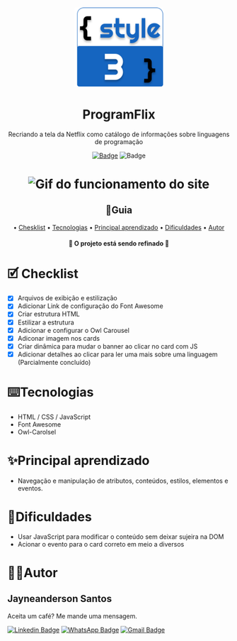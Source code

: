 <h1 align="center">
    <img alt="Logo Da Style3" src="img/style3_icon.svg" width="200"/>
</h1>

<h1 align="center">ProgramFlix</h1>

<div align="center">

Recriando a tela da Netflix como catálogo de informações sobre linguagens de programação

<!-- Os 2 modelos abaixo são exemplos de como inserir badge

 <img src="https://img.shields.io/static/v1?label=Site&message=DIO&color=fa962a&style=for-the-badge&logo="/> 

[![](https://img.shields.io/badge/-<MESSAGE>-fa962a?style=flat-square&logo=appveyor)](#cancora) -->

[![Badge](https://img.shields.io/badge/Onde_aprendi-DIO-fa962a?style=flat-square)](https://web.digitalinnovation.one/home)
![Badge](https://img.shields.io/badge/License-MIT-green?style=flat-square)

</div>

<h1 align="center">
    <img 
    src="img/capa/programflix.gif" alt="Gif do funcionamento do site"/>
</h1>



<h2 align="center">📇Guia</h2>
<p align="center">
    •
    <a href="#checklist">Chesklist</a> •
    <a href="#pré-requisitos">Tecnologias</a> •
    <a href="#tecnologias">Principal aprendizado</a> • 
    <a href="#dificuldades">Dificuldades</a> •
    <a href="#autor">Autor</a>
</p>

<h4 align="center">🔨 O projeto está sendo refinado 🔨</h4>

# 🗹 Checklist

- [x] Arquivos de exibição e estilização
- [x] Adicionar Link de configuração do Font Awesome
- [x] Criar estrutura HTML
- [x] Estilizar a estrutura
- [x] Adicionar e configurar o Owl Carousel
- [x] Adiconar imagem nos cards
- [x] Criar dinâmica para mudar o banner ao clicar no card com JS
- [x] Adicionar detalhes ao clicar para ler uma mais sobre uma linguagem (Parcialmente concluído)

# ⌨️Tecnologias

- HTML / CSS / JavaScript
- Font Awesome
- Owl-Carolsel

# ✨Principal aprendizado

- Navegação e manipulação de atributos, conteúdos, estilos, elementos e eventos.

# 🚧Dificuldades

- Usar JavaScript para modificar o conteúdo sem deixar sujeira na DOM
- Acionar o evento para o card correto em meio a diversos


<h1 id="autor">👨‍💻Autor</h1>

<h2>Jayneanderson Santos</h2>

Aceita um café? Me mande uma mensagem.

[![Linkedin Badge](https://img.shields.io/badge/-Jayneanderson-blue?style=flat-square&logo=Linkedin&logoColor=white&link=https://www.linkedin.com/in/jayneanderson-santos/)](https://www.linkedin.com/in/jayneanderson-santos/) 
[![WhatsApp Badge](https://img.shields.io/badge/-75--983101948-01e675?style=flat-square&logo=WhatsApp&logoColor=white&link=https://www.linkedin.com/in/jayneanderson-santos/)]() 
[![Gmail Badge](https://img.shields.io/badge/-jayneanderson.santos@gmail.com-c14438?style=flat-square&logo=Gmail&logoColor=white&link=mailto:jayneanderson.santos@gmail.com)](mailto:jayneanderson.santos@gmail.com)